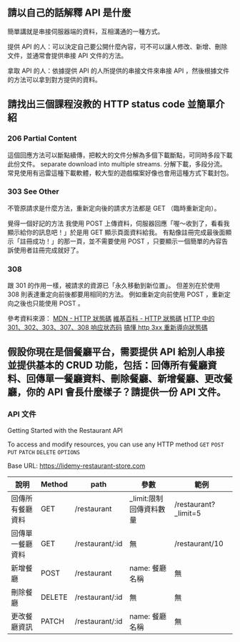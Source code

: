 ## 請以自己的話解釋 API 是什麼
簡單講就是串接伺服器端的資料，互相溝通的一種方式。

提供 API 的人：可以決定自己要公開什麼內容，可不可以讓人修改、新增、刪除文件，並通常會提供串接 API 文件的方法。

拿取 API 的人：依據提供 API 的人所提供的串接文件來串接 API ，然後根據文件的方法可以拿到對方提供的資料。

## 請找出三個課程沒教的 HTTP status code 並簡單介紹
### 206 Partial Content
這個回應方法可以斷點續傳，把較大的文件分解為多個下載斷點，可同時多段下載此份文件。
separate download into multiple streams.
分解下載，多段分流。
常見使用有迅雷這種下載軟體，較大型的遊戲檔案好像也會用這種方式下載封包。

### 303 See Other
不管原請求是什麼方法，重新定向後的請求方法都是 GET （臨時重新定向）。

覺得一個好記的方法
我使用 POST 上傳資料，伺服器回應「喔～收到了，看看我顯示給你的訊息吧！」於是用 GET 顯示頁面資料給我。
有點像註冊完成最後面顯示「註冊成功！」的那一頁，並不需要使用 POST ，只要顯示一個簡單的內容告訴使用者註冊完成就好了。

### 308
跟 301 的作用一樣，被請求的資源已「永久移動到新位置」。
但差別在於使用 308 則表達重定向前後都要用相同的方法。
例如重新定向前使用 POST ，重新定向之後也只能使用 POST 。

參考資料來源：
[MDN - HTTP 狀態碼](https://developer.mozilla.org/zh-TW/docs/Web/HTTP/Status)
[維基百科 - HTTP 狀態碼](https://zh.wikipedia.org/wiki/HTTP%E7%8A%B6%E6%80%81%E7%A0%81)
[HTTP 中的 301、302、303、307、308 响应状态码](https://zhuanlan.zhihu.com/p/60669395)
[搞懂 http 3xx 重新導向狀態碼](https://medium.com/@dubiety/%E6%90%9E%E6%87%82-http-3xx-%E9%87%8D%E6%96%B0%E5%B0%8E%E5%90%91%E7%8B%80%E6%85%8B%E7%A2%BC-f1a288c1cd20)

## 假設你現在是個餐廳平台，需要提供 API 給別人串接並提供基本的 CRUD 功能，包括：回傳所有餐廳資料、回傳單一餐廳資料、刪除餐廳、新增餐廳、更改餐廳，你的 API 會長什麼樣子？請提供一份 API 文件。

### API 文件
Getting Started with the Restaurant API

To access and modify resources, you can use any HTTP method
`GET` `POST` `PUT` `PATCH` `DELETE` `OPTIONS`

Base URL: https://lidemy-restaurant-store.com

| 說明      	  | Method   | path             | 參數                  | 範例           |
|----------------|----------|------------------|----------------------|----------------|
| 回傳所有餐廳資料  | GET      | /restaurant      | _limit:限制回傳資料數量 | /restaurant?_limit=5 |
| 回傳單一餐廳資料  | GET      | /restaurant/:id  | 無                   | /restaurant/10  |
| 新增餐廳        | POST     | /restaurant      | name: 餐廳名稱         | 無              |
| 刪除餐廳        | DELETE   | /restaurant/:id  | 無                    | 無              |
| 更改餐廳資訊     | PATCH    | /restaurant/:id  | name: 餐廳名稱         | 無              |